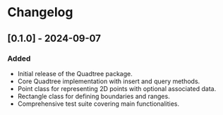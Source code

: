 # Changelog

## [0.1.0] - 2024-09-07

### Added
- Initial release of the Quadtree package.
- Core Quadtree implementation with insert and query methods.
- Point class for representing 2D points with optional associated data.
- Rectangle class for defining boundaries and ranges.
- Comprehensive test suite covering main functionalities.